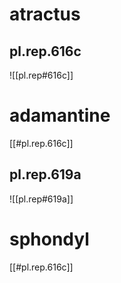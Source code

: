 
# atractus
## pl.rep.616c
![[pl.rep#616c]]
# adamantine
[[#pl.rep.616c]]
## pl.rep.619a
![[pl.rep#619a]]
# sphondyl
[[#pl.rep.616c]]